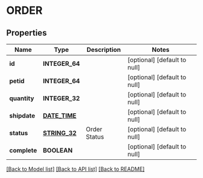 # ORDER

## Properties
Name | Type | Description | Notes
------------ | ------------- | ------------- | -------------
**id** | **INTEGER_64** |  | [optional] [default to null]
**petid** | **INTEGER_64** |  | [optional] [default to null]
**quantity** | **INTEGER_32** |  | [optional] [default to null]
**shipdate** | [**DATE_TIME**](DATE_TIME.md) |  | [optional] [default to null]
**status** | [**STRING_32**](STRING_32.md) | Order Status | [optional] [default to null]
**complete** | **BOOLEAN** |  | [optional] [default to null]

[[Back to Model list]](../README.md#documentation-for-models) [[Back to API list]](../README.md#documentation-for-api-endpoints) [[Back to README]](../README.md)


